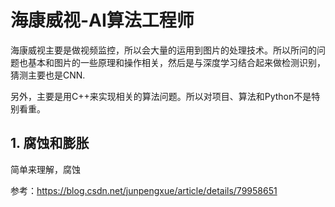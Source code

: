# 海康威视-AI算法工程师

海康威视主要是做视频监控，所以会大量的运用到图片的处理技术。所以所问的问题也基本和图片的一些原理和操作相关，然后是与深度学习结合起来做检测识别，猜测主要也是CNN.

另外，主要是用C++来实现相关的算法问题。所以对项目、算法和Python不是特别看重。

## 1. 腐蚀和膨胀

简单来理解，腐蚀

参考：https://blog.csdn.net/junpengxue/article/details/79958651
